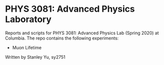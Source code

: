 # PHYS 3081: Advanced Physics Laboratory

Reports and scripts for PHYS 3081: Advanced Physics Lab (Spring 2020) at
Columbia. The repo contains the following experiments:

* Muon Lifetime

Written by Stanley Yu, sy2751